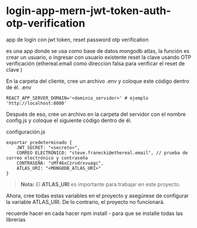 # login-app-mern-jwt-token-auth-otp-verification
app de login con jwt token, reset password otp verification

es una app donde se usa como base de datos mongodb atlas, la función es crear un usuario, o ingresar con usuario existente
reset la clave usando OTP verificación (ethereal.email como direccion  falsa para verificar el reset de clave )

En la carpeta del cliente, cree un archivo .env y coloque este código dentro de él.
.env
```
REACT_APP_SERVER_DOMAIN='<dominio_servidor>' # ejemplo 'http://localhost:8080'
```
Después de eso, cree un archivo en la carpeta del servidor con el nombre config.js y coloque el siguiente código dentro de él.

configuración.js
```
exportar predeterminado {
    JWT_SECRET: "<secreto>",
    CORREO ELECTRÓNICO: "steve.franecki@ethereal.email", // prueba de correo electrónico y contraseña
    CONTRASEÑA: "sMf46xCzrvdrxvuagc",
    ATLAS_URI: "<MONGODB_ATLAS_URI>"
}
```

> **Nota:** El **ATLAS_URI** es importante para trabajar en este proyecto.

Ahora, cree todas estas variables en el proyecto y asegúrese de configurar la variable ATLAS_URI.
De lo contrario, el proyecto no funcionará.

recuerde hacer en cada hacer npm install - para que se installe todas las librerias
